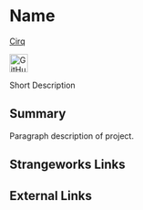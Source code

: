 # Name

[Cirq](https://quantumai.google/cirq)

[<img alt="GitHub Logomark" src="https://github.githubassets.com/images/modules/logos_page/GitHub-Mark.png" width="32">](https://github.com/quantumlib/cirq)

Short Description

## Summary
Paragraph description of project.

## Strangeworks Links


## External Links
